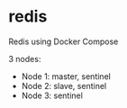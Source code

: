 # redis
Redis using Docker Compose

3 nodes:
  - Node 1: master, sentinel
  - Node 2: slave, sentinel
  - Node 3: sentinel
